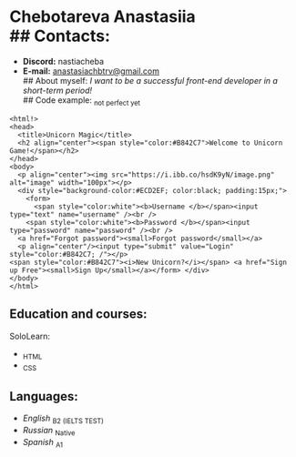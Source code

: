 # Chebotareva Anastasiia <br /> ## Contacts:
* **Discord:** nastiacheba
* **E-mail:** anastasiachbtrv@gmail.com <br /> ## About myself: 
*I want to be a successful front-end developer in a short-term period!* <br /> ## Code example:
<sub>not perfect yet </sub> 

```
<html!>
<head>
  <title>Unicorn Magic</title>
  <h2 align="center"><span style="color:#B842C7">Welcome to Unicorn Game!</span></h2>
</head>
<body>
  <p align="center"><img src="https://i.ibb.co/hsdK9yN/image.png" alt="image" width="100px"></p>
  <div style="background-color:#ECD2EF; color:black; padding:15px;">
    <form>
      <span style="color:white"><b>Username </b></span><input type="text" name="username" /><br />
    <span style="color:white"><b>Password </b></span><input type="password" name="password" /><br />
  <a href="Forgot password"><small>Forgot password</small></a>
  <p align="center"/><input type="submit" value="Login" style="color:#B842C7; /"></p>
<span style="color:#B842C7"><i>New Unicorn?</i></span> <a href="Sign up Free"><small>Sign Up</small></a></form> </div>
</body>
</html> 
```
## Education and courses:
SoloLearn:
* <sub>HTML</sub>
* <sub>CSS</sub>
## Languages:
- *English* <sub>B2 (IELTS TEST)</sub>
- *Russian* <sub>Native</sub>
- *Spanish* <sub>A1</sub> 
